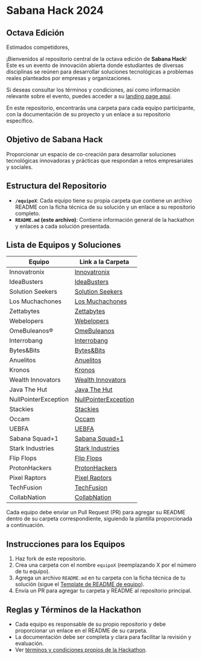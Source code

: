 # Sabana Hack 2024  
## Octava Edición

Estimados competidores, 

¡Bienvenidos al repositorio central de la octava edición de **Sabana Hack**! Este es un evento de innovación abierta donde estudiantes de diversas disciplinas se reúnen para desarrollar soluciones tecnológicas a problemas reales planteados por empresas y organizaciones.

Si deseas consultar los términos y condiciones, así como información relevante sobre el evento, puedes acceder a su [landing page aquí](https://www.unisabana.edu.co/programas/unidades-academicas/facultad-de-ingenieria/actividades-de-apendizaje-experiencial/sabana-hack-2024/).

En este repositorio, encontrarás una carpeta para cada equipo participante, con la documentación de su proyecto y un enlace a su repositorio específico.

## Objetivo de Sabana Hack
Proporcionar un espacio de co-creación para desarrollar soluciones tecnológicas innovadoras y prácticas que respondan a retos empresariales y sociales.

## Estructura del Repositorio
- **`/equipoX`**: Cada equipo tiene su propia carpeta que contiene un archivo README con la ficha técnica de su solución y un enlace a su repositorio completo.
- **`README.md` (este archivo)**: Contiene información general de la hackathon y enlaces a cada solución presentada.

## Lista de Equipos y Soluciones
| Equipo               | Link a la Carpeta                         |
| -------------------- | ----------------------------------------- |
| Innovatronix         | [Innovatronix](./solutions/Innovatronix)         |
| IdeaBusters          | [IdeaBusters](./solutions/IdeaBusters)           |
| Solution Seekers     | [Solution Seekers](./solutions/Solution_Seekers)   |
| Los Muchachones      | [Los Muchachones](./solutions/Los_Muchachones)     |
| Zettabytes           | [Zettabytes](./solutions/Zettabytes)             |
| Webelopers           | [Webelopers](./solutions/Webelopers)             |
| OmeBuleanos®         | [OmeBuleanos](./solutions/OmeBuleanos_)           |
| Interrobang          | [Interrobang](./solutions/Interrobang)           |
| Bytes&Bits           | [Bytes&Bits](./solutions/Bytes_Bits)              |
| Anuelitos            | [Anuelitos](./solutions/Anuelitos)               |
| Kronos               | [Kronos](./solutions/Kronos)                     |
| Wealth Innovators    | [Wealth Innovators](./solutions/Wealth_Innovators)|
| Java The Hut         | [Java The Hut](./solutions/Java_The_Hut)           |
| NullPointerException | [NullPointerException](./solutions/NullPointerException) |
| Stackies             | [Stackies](./solutions/Stackies)                 |
| Occam                | [Occam](./solutions/Occam)                       |
| UEBFA                | [UEBFA](./solutions/UEBFA)                       |
| Sabana Squad+1       | [Sabana Squad+1](./solutions/Sabana_Squad_1)      |
| Stark Industries     | [Stark Industries](./solutions/Stark_industries)  |
| Flip Flops           | [Flip Flops](./solutions/Flip_Flops)              |
| ProtonHackers        | [ProtonHackers](./solutions/ProtonHackers)       |
| Pixel Raptors        | [Pixel Raptors](./solutions/Pixel_Raptors)        |
| TechFusion           | [TechFusion](./solutions/TechFusion)             |
| CollabNation         | [CollabNation](./solutions/CollabNation)         |


Cada equipo debe enviar un Pull Request (PR) para agregar su README dentro de su carpeta correspondiente, siguiendo la plantilla proporcionada a continuación.

## Instrucciones para los Equipos
1. Haz fork de este repositorio.
2. Crea una carpeta con el nombre `equipoX` (reemplazando X por el número de tu equipo).
3. Agrega un archivo `README.md` en tu carpeta con la ficha técnica de tu solución (sigue el [Template de README de equipo](./templates/README-template.md)).
4. Envía un PR para agregar tu carpeta y README al repositorio principal.

## Reglas y Términos de la Hackathon
- Cada equipo es responsable de su propio repositorio y debe proporcionar un enlace en el README de su carpeta.
- La documentación debe ser completa y clara para facilitar la revisión y evaluación.
- Ver [términos y condiciones propios de la Hackathon](https://www.unisabana.edu.co/fileadmin/Archivos_de_usuario/Imagenes/Imagenes_Unidades_Academicas/Facultad_de_ingenieria/Sabana_Hack/T_C_Sabana_Hack_2024.pdf).

